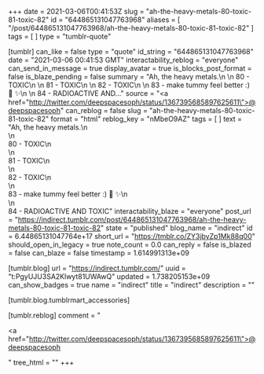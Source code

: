 +++
date = 2021-03-06T00:41:53Z
slug = "ah-the-heavy-metals-80-toxic-81-toxic-82"
id = "644865131047763968"
aliases = [ "/post/644865131047763968/ah-the-heavy-metals-80-toxic-81-toxic-82" ]
tags = [ ]
type = "tumblr-quote"

[tumblr]
can_like = false
type = "quote"
id_string = "644865131047763968"
date = "2021-03-06 00:41:53 GMT"
interactability_reblog = "everyone"
can_send_in_message = true
display_avatar = true
is_blocks_post_format = false
is_blaze_pending = false
summary = "Ah, the heavy metals.\n \n 80 - TOXIC\n \n 81 - TOXIC\n \n 82 - TOXIC\n \n 83 - make tummy feel better :) 🌈 ✨\n \n 84 - RADIOACTIVE AND..."
source = "<a href=\"http://twitter.com/deepspacesoph/status/1367395685897625611\">@deepspacesoph</a>"
can_reblog = false
slug = "ah-the-heavy-metals-80-toxic-81-toxic-82"
format = "html"
reblog_key = "nMbeO9AZ"
tags = [ ]
text = "Ah, the heavy metals.\n<br/>\n<br/>80 - TOXIC\n<br/>\n<br/>81 - TOXIC\n<br/>\n<br/>82 - TOXIC\n<br/>\n<br/>83 - make tummy feel better :) 🌈 ✨\n<br/>\n<br/>84 - RADIOACTIVE AND TOXIC"
interactability_blaze = "everyone"
post_url = "https://indirect.tumblr.com/post/644865131047763968/ah-the-heavy-metals-80-toxic-81-toxic-82"
state = "published"
blog_name = "indirect"
id = 6.44865131047764e+17
short_url = "https://tmblr.co/ZY3jbyZp1Mk88q00"
should_open_in_legacy = true
note_count = 0.0
can_reply = false
is_blazed = false
can_blaze = false
timestamp = 1.614991313e+09

[tumblr.blog]
url = "https://indirect.tumblr.com/"
uuid = "t:PgyUJU3SA2Klwyt81UWAwQ"
updated = 1.738205153e+09
can_show_badges = true
name = "indirect"
title = "indirect"
description = ""

[tumblr.blog.tumblrmart_accessories]

[tumblr.reblog]
comment = "<p><a href=\"http://twitter.com/deepspacesoph/status/1367395685897625611\">@deepspacesoph</a></p>"
tree_html = ""
+++
